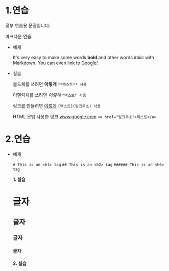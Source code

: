 # 1.연습

공부 연습용 문장입니다.

마크다운 연습.

- 예제

  It's very easy to make some words **bold** and other words *italic* with Markdown. You can even [link to Google!](http://google.com)

- 실습
  
  볼드체를 쓰려면 **이렇게**     `**텍스트** 사용`
  
  이탤릭체를 쓰려면 *이렇게*     `*텍스트* 사용`
  
  링크를 만들려면 [이렇게](http://google.com)   `[텍스트](링크주소) 사용`
  
  HTML 문법 사용한 링크 <a href="https://www.google.com/">www.google.com</a> `<a href="링크주소">텍스트</a>`

  


# 2.연습

- 예제

  `# This is an <h1> tag`
  `## This is an <h2> tag`
  `###### This is an <h6> tag`
  
  
  **1. 실습**

    # 글자
    ## 글자
    ### 글자
    #### 글자
    
    
  **2. 실습**  
  
  
